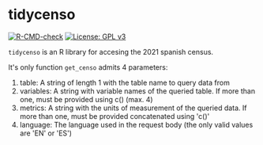 # tidycenso

<!-- badges: start -->

[![R-CMD-check](https://github.com/hmeleiro/tidycenso/actions/workflows/R-CMD-check.yaml/badge.svg)](https://github.com/hmeleiro/tidycenso/actions/workflows/R-CMD-check.yaml) [![License: GPL v3](https://img.shields.io/badge/License-GPLv3-blue.svg)](https://www.gnu.org/licenses/gpl-3.0)

<!-- badges: end -->

`tidycenso` is an R library for accesing the 2021 spanish census.

It's only function `get_censo` admits 4 parameters:

1.  table: A string of length 1 with the table name to query data from
2.  variables: A string with variable names of the queried table. If more than one, must be provided using c() (max. 4)
3.  metrics: A string with the units of measurement of the queried data. If more than one, must be provided concatenated using 'c()'
4.  language: The language used in the request body (the only valid values are 'EN' or 'ES')
